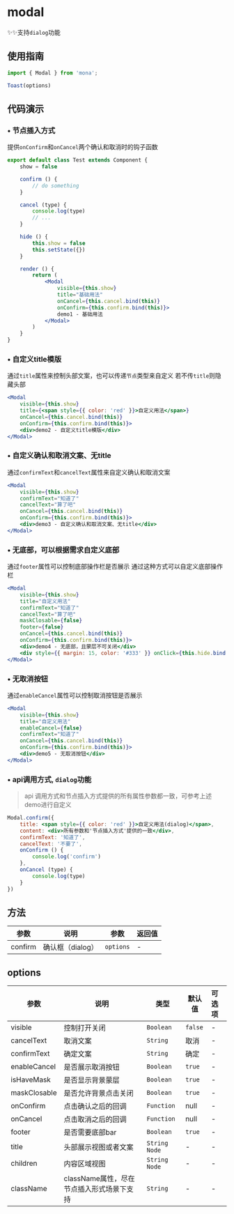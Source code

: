# modal

✨✨支持`dialog`功能

## 使用指南
```jsx
import { Modal } from 'mona';

Toast(options)
```

## 代码演示

### • 节点插入方式
提供`onConfirm`和`onCancel`两个确认和取消时的钩子函数

```jsx
export default class Test extends Component {
	show = false

	confirm () {
		// do something
	}

	cancel (type) {
		console.log(type)
		// ...
	}

	hide () {
		this.show = false
		this.setState({})
	}

	render () {
		return (
			<Modal
            	visible={this.show}
            	title="基础用法"
            	onCancel={this.cancel.bind(this)}
            	onConfirm={this.confirm.bind(this)}>
            	demo1 - 基础用法
            </Modal>
		)
	}
}

```

### • 自定义title模版
通过`title`属性来控制头部文案，也可以传递`节点`类型来自定义
若不传`title`则隐藏头部

```jsx
<Modal
	visible={this.show}
	title={<span style={{ color: 'red' }}>自定义用法</span>}
	onCancel={this.cancel.bind(this)}
	onConfirm={this.confirm.bind(this)}>
	<div>demo2 - 自定义title模版</div>
</Modal>
```

### • 自定义确认和取消文案、无title
通过`confirmText`和`cancelText`属性来自定义确认和取消文案

```jsx
<Modal
	visible={this.show}
	confirmText="知道了"
	cancelText="算了吧"
	onCancel={this.cancel.bind(this)}
	onConfirm={this.confirm.bind(this)}>
	<div>demo3 - 自定义确认和取消文案、无title</div>
</Modal>
```

### • 无底部，可以根据需求自定义底部
通过`footer`属性可以控制底部操作栏是否展示
通过这种方式可以自定义底部操作栏

```jsx
<Modal
	visible={this.show}
	title="自定义用法"
	confirmText="知道了"
	cancelText="算了吧"
	maskClosable={false}
	footer={false}
	onCancel={this.cancel.bind(this)}
	onConfirm={this.confirm.bind(this)}>
	<div>demo4 - 无底部，且蒙层不可关闭</div>
	<div style={{ margin: 15, color: '#333' }} onClick={this.hide.bind(this)}>点我关闭</div>
</Modal>
```

### • 无取消按钮
通过`enableCancel`属性可以控制取消按钮是否展示

```jsx
<Modal
	visible={this.show}
	title="自定义用法"
	enableCancel={false}
	confirmText="知道了"
	onCancel={this.cancel.bind(this)}
	onConfirm={this.confirm.bind(this)}>
	<div>demo5 - 无取消按钮</div>
</Modal>
```

### • api调用方式, `dialog`功能

> api 调用方式和节点插入方式提供的所有属性参数都一致，可参考上述demo进行自定义

```jsx
Modal.confirm({
	title: <span style={{ color: 'red' }}>自定义用法(dialog)</span>,
	content: <div>所有参数和'节点插入方式'提供的一致</div>,
	confirmText: '知道了',
	cancelText: '不要了',
	onConfirm () {
		console.log('confirm')
	},
	onCancel (type) {
		console.log(type)
	}
})
```

## 方法

| 参数 | 说明 | 参数 | 返回值 |
| --- | --- | --- | :-- |
| confirm | 确认框（dialog） | `options` | - |

## options

| 参数 | 说明 | 类型 | 默认值 | 可选项 |
| --- | --- | --- | --- | :-- |
| visible | 控制打开关闭 | `Boolean` | `false` | - |
| cancelText | 取消文案 | `String` | 取消 | - |
| confirmText | 确定文案 | `String` | 确定 | - |
| enableCancel | 是否展示取消按钮 | `Boolean` | `true` | - |
| isHaveMask | 是否显示背景蒙层 | `Boolean` | `true` | - |
| maskClosable | 是否允许背景点击关闭 | `Boolean` | `true` | - |
| onConfirm | 点击确认之后的回调 | `Function` | null | - |
| onCancel | 点击取消之后的回调 | `Function` | null | - |
| footer | 是否需要底部bar | `Boolean` | `true` | - |
| title | 头部展示视图或者文案 | `String` `Node` | - | - |
| children | 内容区域视图 | `String` `Node` | - | - |
| className | className属性，尽在节点插入形式场景下支持 | `String` | - | - |

